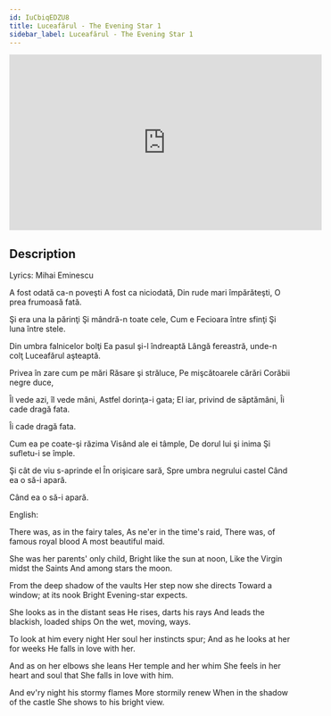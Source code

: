 ```yaml
---
id: IuCbiqEDZU8
title: Luceafărul - The Evening Star 1
sidebar_label: Luceafărul - The Evening Star 1
---
```


<iframe
  width="560"
  height="315"
  src="https://www.youtube.com/embed/IuCbiqEDZU8"
  title="YouTube video player"
  frameborder="0"
  allow="accelerometer; autoplay; clipboard-write; encrypted-media; gyroscope; picture-in-picture; web-share"
  referrerpolicy="strict-origin-when-cross-origin"
  allowfullscreen
></iframe>

## Description

Lyrics: Mihai Eminescu

A fost odată ca-n poveşti
A fost ca niciodată,
Din rude mari împărăteşti,
O prea frumoasă fată.
 
Şi era una la părinţi
Şi mândră-n toate cele,
Cum e Fecioara între sfinţi
Şi luna între stele.
 
Din umbra falnicelor bolţi
Ea pasul şi-l îndreaptă
Lângă fereastră, unde-n colţ
Luceafărul aşteaptă.
 
Privea în zare cum pe mări
Răsare şi străluce,
Pe mişcătoarele cărări
Corăbii negre duce,
 
Îl vede azi, îl vede mâni,
Astfel dorinţa-i gata;
El iar, privind de săptămâni,
Îi cade dragă fata.

Îi cade dragă fata.
 
Cum ea pe coate-şi răzima
Visând ale ei tâmple,
De dorul lui şi inima
Şi sufletu-i se împle.
 
Şi cât de viu s-aprinde el
În orişicare sară,
Spre umbra negrului castel
Când ea o să-i apară.

Când ea o să-i apară.

English:

There was, as in the fairy tales,
As ne'er in the time's raid,
There was, of famous royal blood
A most beautiful maid.
 
She was her parents' only child,
Bright like the sun at noon,
Like the Virgin midst the Saints
And among stars the moon.
 
From the deep shadow of the vaults
Her step now she directs
Toward a window; at its nook
Bright Evening-star expects.
 
She looks as in the distant seas
He rises, darts his rays
And leads the blackish, loaded ships
On the wet, moving, ways.
 
To look at him every night
Her soul her instincts spur;
And as he looks at her for weeks
He falls in love with her.
 
And as on her elbows she leans
Her temple and her whim
She feels in her heart and soul that
She falls in love with him.
 
And ev'ry night his stormy flames
More stormily renew
When in the shadow of the castle
She shows to his bright view.

